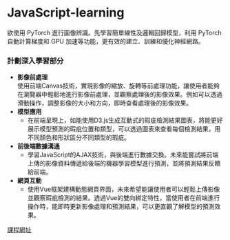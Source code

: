 # JavaScript-learning
欲使用 PyTorch 進行圖像辨識。先學習簡單線性及邏輯回歸模型，利用 PyTorch 自動計算梯度和 GPU 加速等功能，更有效的建立、訓練和優化神經網路。

### 計劃深入學習部分
- **影像前處理**
<br>使用前端Canvas技術，實現影像的縮放、旋轉等前處理功能，讓使用者能夠在瀏覽器中輕鬆地進行影像前處理，並觀察處理後的影像效果。例如可以透過滑動操作，調整影像的大小和方向，即時查看處理後的影像效果。
- **模型應用**
  - 在前端呈現上，如能使用D3.js生成互動式的瑕疵檢測結果圖表，將能更好展示模型預測的瑕疵位置和類型，可以透過圖表來查看每個檢測結果，用不同顏色和形狀區分不同類型的瑕疵。
- **前後端數據溝通**
  - 學習JavaScript的AJAX技術，與後端進行數據交換。未來能嘗試將前端上傳的影像資料傳遞給後端的機器學習模型進行預測，並將預測結果反饋給前端。
- **網頁互動**
  - 使用Vue框架建構動態網頁界面，未來希望能讓使用者可以輕鬆上傳影像並觀察瑕疵檢測的結果。透過Vue的雙向綁定特性，當使用者在前端進行操作時，能即時更新影像處理和預測結果，可以更直觀了解模型的預測效果。

[課程網址](https://grandmacan.com/courses/WQgj9SntAQ5Vwrk7QpSB/lectures)
